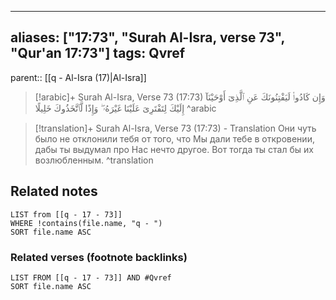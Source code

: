 
---
aliases: ["17:73", "Surah Al-Isra, verse 73", "Qur'an 17:73"]
tags: Qvref
---

parent:: [[q - Al-Isra (17)|Al-Isra]]

> [!arabic]+ Surah Al-Isra, Verse 73 (17:73)
> <span class="quran-arabic">وَإِن كَادُوا۟ لَيَفْتِنُونَكَ عَنِ ٱلَّذِىٓ أَوْحَيْنَآ إِلَيْكَ لِتَفْتَرِىَ عَلَيْنَا غَيْرَهُۥ ۖ وَإِذًا لَّٱتَّخَذُوكَ خَلِيلًا</span>
^arabic

> [!translation]+ Surah Al-Isra, Verse 73 (17:73) - Translation
> Они чуть было не отклонили тебя от того, что Мы дали тебе в откровении, дабы ты выдумал про Нас нечто другое. Вот тогда ты стал бы их возлюбленным.
^translation



## Related notes
```dataview
LIST from [[q - 17 - 73]]
WHERE !contains(file.name, "q - ")
SORT file.name ASC
```

### Related verses (footnote backlinks)
```dataview
LIST FROM [[q - 17 - 73]] AND #Qvref
SORT file.name ASC
```

